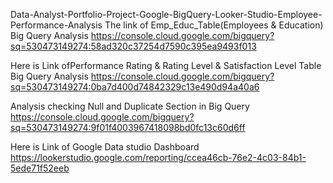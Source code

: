 Data-Analyst-Portfolio-Project-Google-BigQuery-Looker-Studio-Employee-Performance-Analysis
The link of Emp_Educ_Table(Employees & Education) Big Query Analysis
https://console.cloud.google.com/bigquery?sq=530473149274:58ad320c37254d7590c395ea9493f013

Here is Link ofPerformance Rating & Rating Level & Satisfaction Level Table  Big Query Analysis
https://console.cloud.google.com/bigquery?sq=530473149274:0ba7d400d74842329c13e490d94a40a6

Analysis checking  Null and Duplicate Section in Big Query
https://console.cloud.google.com/bigquery?sq=530473149274:9f01f4003967418098bd0fc13c60d6ff

Here is Link of Google Data studio Dashboard
https://lookerstudio.google.com/reporting/ccea46cb-76e2-4c03-84b1-5ede71f52eeb
